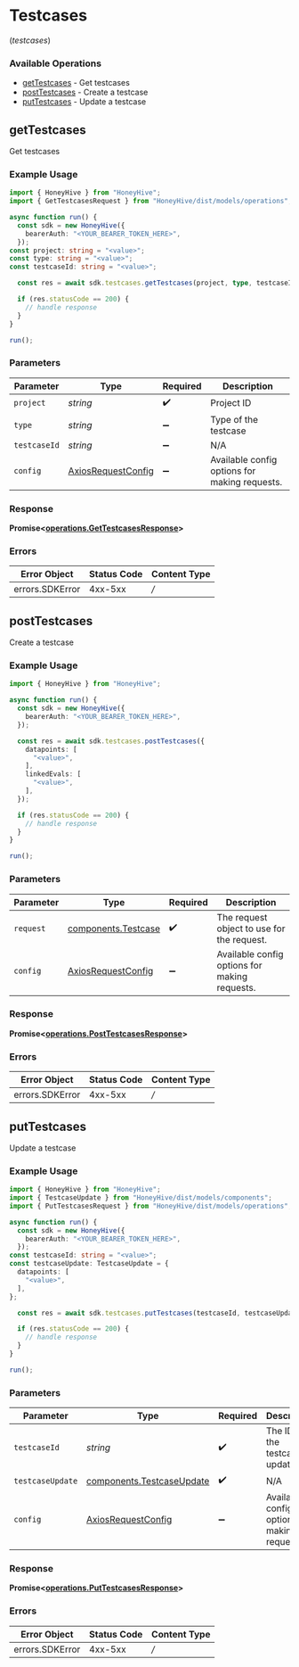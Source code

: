 # Testcases
(*testcases*)

### Available Operations

* [getTestcases](#gettestcases) - Get testcases
* [postTestcases](#posttestcases) - Create a testcase
* [putTestcases](#puttestcases) - Update a testcase

## getTestcases

Get testcases

### Example Usage

```typescript
import { HoneyHive } from "HoneyHive";
import { GetTestcasesRequest } from "HoneyHive/dist/models/operations";

async function run() {
  const sdk = new HoneyHive({
    bearerAuth: "<YOUR_BEARER_TOKEN_HERE>",
  });
const project: string = "<value>";
const type: string = "<value>";
const testcaseId: string = "<value>";

  const res = await sdk.testcases.getTestcases(project, type, testcaseId);

  if (res.statusCode == 200) {
    // handle response
  }
}

run();
```

### Parameters

| Parameter                                                    | Type                                                         | Required                                                     | Description                                                  |
| ------------------------------------------------------------ | ------------------------------------------------------------ | ------------------------------------------------------------ | ------------------------------------------------------------ |
| `project`                                                    | *string*                                                     | :heavy_check_mark:                                           | Project ID                                                   |
| `type`                                                       | *string*                                                     | :heavy_minus_sign:                                           | Type of the testcase                                         |
| `testcaseId`                                                 | *string*                                                     | :heavy_minus_sign:                                           | N/A                                                          |
| `config`                                                     | [AxiosRequestConfig](https://axios-http.com/docs/req_config) | :heavy_minus_sign:                                           | Available config options for making requests.                |


### Response

**Promise<[operations.GetTestcasesResponse](../../models/operations/gettestcasesresponse.md)>**
### Errors

| Error Object    | Status Code     | Content Type    |
| --------------- | --------------- | --------------- |
| errors.SDKError | 4xx-5xx         | */*             |

## postTestcases

Create a testcase

### Example Usage

```typescript
import { HoneyHive } from "HoneyHive";

async function run() {
  const sdk = new HoneyHive({
    bearerAuth: "<YOUR_BEARER_TOKEN_HERE>",
  });

  const res = await sdk.testcases.postTestcases({
    datapoints: [
      "<value>",
    ],
    linkedEvals: [
      "<value>",
    ],
  });

  if (res.statusCode == 200) {
    // handle response
  }
}

run();
```

### Parameters

| Parameter                                                    | Type                                                         | Required                                                     | Description                                                  |
| ------------------------------------------------------------ | ------------------------------------------------------------ | ------------------------------------------------------------ | ------------------------------------------------------------ |
| `request`                                                    | [components.Testcase](../../models/components/testcase.md)   | :heavy_check_mark:                                           | The request object to use for the request.                   |
| `config`                                                     | [AxiosRequestConfig](https://axios-http.com/docs/req_config) | :heavy_minus_sign:                                           | Available config options for making requests.                |


### Response

**Promise<[operations.PostTestcasesResponse](../../models/operations/posttestcasesresponse.md)>**
### Errors

| Error Object    | Status Code     | Content Type    |
| --------------- | --------------- | --------------- |
| errors.SDKError | 4xx-5xx         | */*             |

## putTestcases

Update a testcase

### Example Usage

```typescript
import { HoneyHive } from "HoneyHive";
import { TestcaseUpdate } from "HoneyHive/dist/models/components";
import { PutTestcasesRequest } from "HoneyHive/dist/models/operations";

async function run() {
  const sdk = new HoneyHive({
    bearerAuth: "<YOUR_BEARER_TOKEN_HERE>",
  });
const testcaseId: string = "<value>";
const testcaseUpdate: TestcaseUpdate = {
  datapoints: [
    "<value>",
  ],
};

  const res = await sdk.testcases.putTestcases(testcaseId, testcaseUpdate);

  if (res.statusCode == 200) {
    // handle response
  }
}

run();
```

### Parameters

| Parameter                                                              | Type                                                                   | Required                                                               | Description                                                            |
| ---------------------------------------------------------------------- | ---------------------------------------------------------------------- | ---------------------------------------------------------------------- | ---------------------------------------------------------------------- |
| `testcaseId`                                                           | *string*                                                               | :heavy_check_mark:                                                     | The ID of the testcase to update                                       |
| `testcaseUpdate`                                                       | [components.TestcaseUpdate](../../models/components/testcaseupdate.md) | :heavy_check_mark:                                                     | N/A                                                                    |
| `config`                                                               | [AxiosRequestConfig](https://axios-http.com/docs/req_config)           | :heavy_minus_sign:                                                     | Available config options for making requests.                          |


### Response

**Promise<[operations.PutTestcasesResponse](../../models/operations/puttestcasesresponse.md)>**
### Errors

| Error Object    | Status Code     | Content Type    |
| --------------- | --------------- | --------------- |
| errors.SDKError | 4xx-5xx         | */*             |
